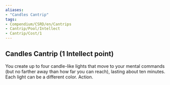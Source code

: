```yaml
---
aliases:
- "Candles Cantrip"
tags:
- Compendium/CSRD/en/Cantrips
- Cantrip/Pool/Intellect
- Cantrip/Cost/1
---
```


## Candles Cantrip (1 Intellect point)
You create up to four candle-like lights that move to your mental commands (but no farther away than how far you can reach), lasting about ten minutes. Each light can be a different color. Action. 
